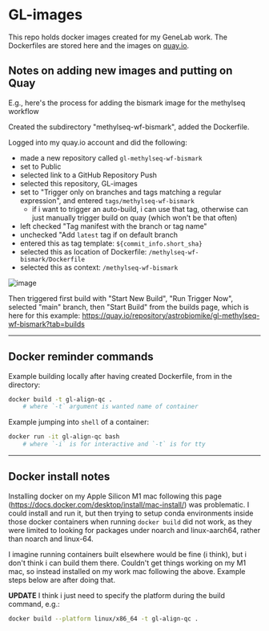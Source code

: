 # GL-images

This repo holds docker images created for my GeneLab work. The Dockerfiles are stored here and the images on [quay.io](https://quay.io/user/astrobiomike/).


## Notes on adding new images and putting on Quay

E.g., here's the process for adding the bismark image for the methylseq workflow

Created the subdirectory "methylseq-wf-bismark", added the Dockerfile.

Logged into my quay.io account and did the following:

- made a new repository called `gl-methylseq-wf-bismark`
- set to Public
- selected link to a GitHub Repository Push
- selected this repository, GL-images
- set to "Trigger only on branches and tags matching a regular expression", and entered `tags/methylseq-wf-bismark`
    - if i want to trigger an auto-build, i can use that tag, otherwise can just manually trigger build on quay (which won't be that often)
- left checked "Tag manifest with the branch or tag name"
- unchecked "Add `latest` tag if on default branch
- entered this as tag template: `${commit_info.short_sha}`
- selected this as location of Dockerfile: `/methylseq-wf-bismark/Dockerfile`
- selected this as context: `/methylseq-wf-bismark`


![image](https://user-images.githubusercontent.com/13923308/225208945-667ed751-b95a-4245-a36c-d2ce40bbbd9c.png)


Then triggered first build with "Start New Build", "Run Trigger Now", selected "main" branch, then "Start Build" from the builds page, which is here for this example: https://quay.io/repository/astrobiomike/gl-methylseq-wf-bismark?tab=builds


---

## Docker reminder commands
Example building locally after having created Dockerfile, from in the directory:

```bash
docker build -t gl-align-qc .
    # where `-t` argument is wanted name of container
```

Example jumping into `shell` of a container:

```bash
docker run -it gl-align-qc bash
    # where `-i` is for interactive and `-t` is for tty
```

---

## Docker install notes
Installing docker on my Apple Silicon M1 mac following this page (https://docs.docker.com/desktop/install/mac-install/) was problematic. I could install and run it, but then trying to setup conda environments inside those docker containers when running `docker build` did not work, as they were limited to looking for packages under noarch and linux-aarch64, rather than noarch and linux-64. 

I imagine running containers built elsewhere would be fine (i think), but i don't think i can build them there. Couldn't get things working on my M1 mac, so instead installed on my work mac following the above. Example steps below are after doing that. 

**UPDATE**
I think i just need to specify the platform during the build command, e.g.:

```bash
docker build --platform linux/x86_64 -t gl-align-qc . 
```
